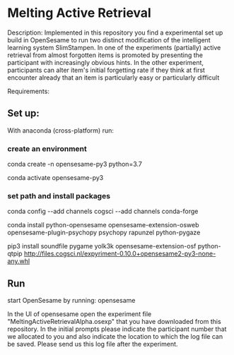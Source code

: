 # Melting Active Retrieval

Description:
Implemented in this repository you find a experimental set up build in OpenSesame to run two distinct modification of the intelligent learning system SlimStampen.
In one of the experiments (partially) active retrieval from almost forgotten items is promoted by presenting the participant with increasingly obvious hints.
In the other experiment, participants can alter item's initial forgetting rate if they think at first encounter already that an item is particularly easy or particularly difficult

Requirements:

## Set up:

With anaconda (cross-platform) run:

### create an environment
conda create -n opensesame-py3 python=3.7

conda activate opensesame-py3

### set path and install packages
conda config --add channels cogsci --add channels conda-forge

conda install python-opensesame opensesame-extension-osweb opensesame-plugin-psychopy psychopy rapunzel python-pygaze

pip3 install soundfile pygame yolk3k opensesame-extension-osf python-qtpip http://files.cogsci.nl/expyriment-0.10.0+opensesame2-py3-none-any.whl

## Run
start OpenSesame by running:
opensesame

In the UI of opensesame open the experiment file "MeltingActiveRetrievalAlpha.osexp" that you have downloaded from this repository.
In the initial prompts please indicate the participant number that we allocated to you 
and also indicate the location to which the log file can be saved. Please send us this log file after the experiment.
